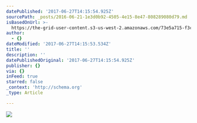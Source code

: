 ```yaml
---
datePublished: '2017-06-27T14:15:54.925Z'
sourcePath: _posts/2016-06-21-1e3d0b92-4505-4e15-8e47-808289080d79.md
isBasedOnUrl: >-
  https://the-grid-user-content.s3-us-west-2.amazonaws.com/73e5a715-f3c9-4ff0-be24-700d5e5c4f53.jpg
author:
  - {}
dateModified: '2017-06-27T14:15:53.534Z'
title: ''
description: ''
datePublishedOriginal: '2017-06-27T14:15:54.925Z'
publisher: {}
via: {}
inFeed: true
starred: false
_context: 'http://schema.org'
_type: Article

---
```

![](https://imgflo.herokuapp.com/graph/vahj1ThiexotieMo/d3a5cc24598d5ed76c410663d4c88d04/croprotate.jpg?cropheight=1942&cropwidth=2896&degrees=0&input=https%3A%2F%2Fthe-grid-user-content.s3-us-west-2.amazonaws.com%2F73e5a715-f3c9-4ff0-be24-700d5e5c4f53.jpg&x=0&y=0)